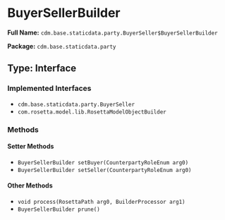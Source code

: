 # BuyerSellerBuilder

**Full Name:** `cdm.base.staticdata.party.BuyerSeller$BuyerSellerBuilder`

**Package:** `cdm.base.staticdata.party`

## Type: Interface

### Implemented Interfaces

- `cdm.base.staticdata.party.BuyerSeller`
- `com.rosetta.model.lib.RosettaModelObjectBuilder`

### Methods

#### Setter Methods

- `BuyerSellerBuilder setBuyer(CounterpartyRoleEnum arg0)`
- `BuyerSellerBuilder setSeller(CounterpartyRoleEnum arg0)`

#### Other Methods

- `void process(RosettaPath arg0, BuilderProcessor arg1)`
- `BuyerSellerBuilder prune()`

